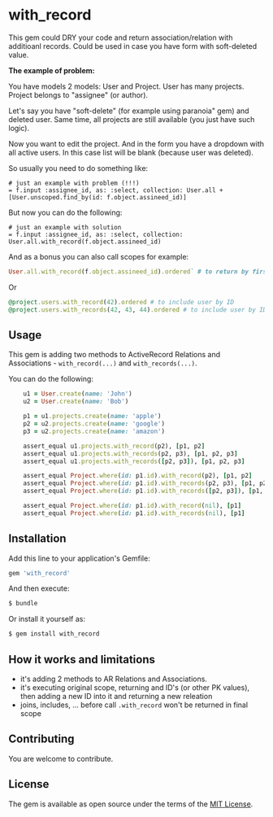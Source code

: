 # with_record

This gem could DRY your code and return association/relation with additioanl records. Could be used in case you have form with soft-deleted value. 

**The example of problem:**

You have models 2 models: User and Project. User has many projects. Project belongs to "assignee" (or author).

Let's say you have "soft-delete" (for example using paranoia" gem) and deleted user. Same time, all projects are still available (you just have such logic).

Now you want to edit the project. And in the form you have a dropdown with all active users. In this case list will be blank (because user was deleted).

So usually you need to do something like:

```slim
# just an example with problem (!!!)
= f.input :assignee_id, as: :select, collection: User.all + [User.unscoped.find_by(id: f.object.assineed_id)]
```

But now you can do the following:
```slim
# just an example with solution
= f.input :assignee_id, as: :select, collection: User.all.with_record(f.object.assineed_id)
```

And as a bonus you can also call scopes for example:

```ruby
User.all.with_record(f.object.assineed_id).ordered` # to return by first_name
```

Or

```ruby
@project.users.with_record(42).ordered # to include user by ID
@project.users.with_records(42, 43, 44).ordered # to include user by ID's
```

## Usage

This gem is adding two methods to ActiveRecord Relations and Associations - `with_record(...)` and `with_records(...)`.

You can do the following:

```ruby
    u1 = User.create(name: 'John')
    u2 = User.create(name: 'Bob')

    p1 = u1.projects.create(name: 'apple')
    p2 = u2.projects.create(name: 'google')
    p3 = u2.projects.create(name: 'amazon')

    assert_equal u1.projects.with_record(p2), [p1, p2]
    assert_equal u1.projects.with_records(p2, p3), [p1, p2, p3]
    assert_equal u1.projects.with_records([p2, p3]), [p1, p2, p3]

    assert_equal Project.where(id: p1.id).with_record(p2), [p1, p2]
    assert_equal Project.where(id: p1.id).with_records(p2, p3), [p1, p2, p3]
    assert_equal Project.where(id: p1.id).with_records([p2, p3]), [p1, p2, p3]

    assert_equal Project.where(id: p1.id).with_record(nil), [p1]    
    assert_equal Project.where(id: p1.id).with_records(nil), [p1]
 ```


## Installation
Add this line to your application's Gemfile:

```ruby
gem 'with_record'
```

And then execute:
```bash
$ bundle
```

Or install it yourself as:
```bash
$ gem install with_record
```

## How it works and limitations

- it's adding 2 methods to AR Relations and Associations.
- it's executing original scope, returning and ID's (or other PK values), then adding a new ID into it and returning a new releation
- joins, includes, ... before call `.with_record` won't be returned in final scope

## Contributing

You are welcome to contribute.

## License

The gem is available as open source under the terms of the [MIT License](https://opensource.org/licenses/MIT).
